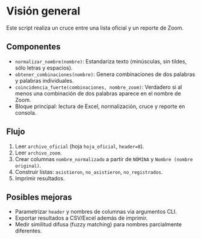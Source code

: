 # Visión general

Este script realiza un cruce entre una lista oficial y un reporte de Zoom.

## Componentes

- `normalizar_nombre(nombre)`: Estandariza texto (minúsculas, sin tildes, sólo letras y espacios).
- `obtener_combinaciones(nombre)`: Genera combinaciones de dos palabras y palabras individuales.
- `coincidencia_fuerte(combinaciones, nombre_zoom)`: Verdadero si al menos una combinación de dos palabras aparece en el nombre de Zoom.
- Bloque principal: lectura de Excel, normalización, cruce y reporte en consola.

## Flujo

1. Leer `archivo_oficial` (hoja `hoja_oficial`, `header=8`).
2. Leer `archivo_zoom`.
3. Crear columnas `nombre_normalizado` a partir de `NÓMINA` y `Nombre (nombre original)`.
4. Construir listas: `asistieron`, `no_asistieron`, `no_registrados`.
5. Imprimir resultados.

## Posibles mejoras

- Parametrizar `header` y nombres de columnas via argumentos CLI.
- Exportar resultados a CSV/Excel además de imprimir.
- Medir similitud difusa (fuzzy matching) para nombres parcialmente diferentes.